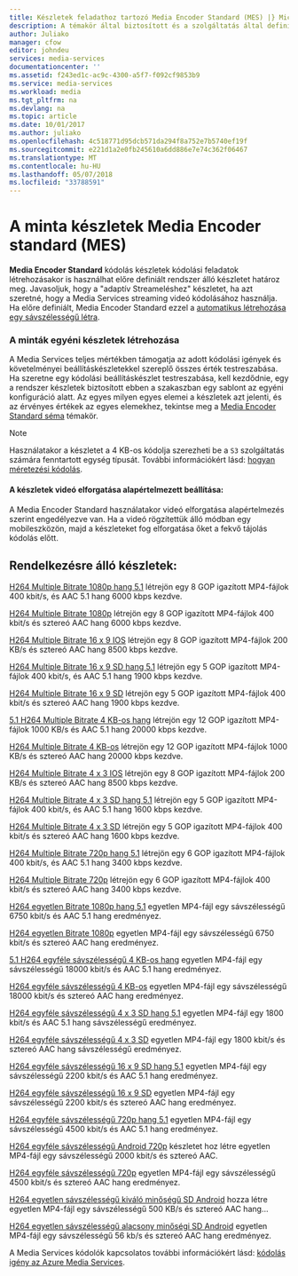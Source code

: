 ```yaml
---
title: Készletek feladathoz tartozó Media Encoder Standard (MES) |} Microsoft Docs
description: A témakör által biztosított és a szolgáltatás által definiált minta készletek a Media Encoder Standard (MES) áttekintése.
author: Juliako
manager: cfow
editor: johndeu
services: media-services
documentationcenter: ''
ms.assetid: f243ed1c-ac9c-4300-a5f7-f092cf9853b9
ms.service: media-services
ms.workload: media
ms.tgt_pltfrm: na
ms.devlang: na
ms.topic: article
ms.date: 10/01/2017
ms.author: juliako
ms.openlocfilehash: 4c518771d95dcb571da294f8a752e7b5740ef19f
ms.sourcegitcommit: e221d1a2e0fb245610a6dd886e7e74c362f06467
ms.translationtype: MT
ms.contentlocale: hu-HU
ms.lasthandoff: 05/07/2018
ms.locfileid: "33788591"
---
```

# <a name="sample-presets-for-media-encoder-standard-mes"></a>A minta készletek Media Encoder standard (MES)

**Media Encoder Standard** kódolás készletek kódolási feladatok létrehozásakor is használhat előre definiált rendszer álló készletet határoz meg. Javasoljuk, hogy a "adaptív Streameléshez" készletet, ha azt szeretné, hogy a Media Services streaming videó kódolásához használja. Ha előre definiált, Media Encoder Standard ezzel a [automatikus létrehozása egy sávszélességű létra](media-services-autogen-bitrate-ladder-with-mes.md). 

### <a name="creating-custom-presets-from-samples"></a>A minták egyéni készletek létrehozása
A Media Services teljes mértékben támogatja az adott kódolási igények és követelményei beállításkészletekkel szereplő összes érték testreszabása. Ha szeretne egy kódolási beállításkészlet testreszabása, kell kezdődnie, egy a rendszer készletek biztosított ebben a szakaszban egy sablont az egyéni konfiguráció alatt. Az egyes milyen egyes elemei a készletek azt jelenti, és az érvényes értékek az egyes elemekhez, tekintse meg a [Media Encoder Standard séma](media-services-mes-schema.md) témakör.  
  
> [!NOTE]
>  Használatakor a készletet a 4 KB-os kódolja szerezheti be a `S3` szolgáltatás számára fenntartott egység típusát. További információkért lásd: [hogyan méretezési kódolás](https://azure.microsoft.com/documentation/articles/media-services-portal-encoding-units).  

#### <a name="video-rotation-default-setting-in-presets"></a>A készletek videó elforgatása alapértelmezett beállítása:
A Media Encoder Standard használatakor videó elforgatása alapértelmezés szerint engedélyezve van. Ha a videó rögzítettük álló módban egy mobileszközön, majd a készleteket fog elforgatása őket a fekvő tájolás kódolás előtt.
 
## <a name="available-presets"></a>Rendelkezésre álló készletek: 

 [H264 Multiple Bitrate 1080p hang 5.1](media-services-mes-preset-H264-Multiple-Bitrate-1080p-Audio-5.1.md) létrejön egy 8 GOP igazított MP4-fájlok 400 kbit/s, és AAC 5.1 hang 6000 kbps kezdve.  
  
 [H264 Multiple Bitrate 1080p](media-services-mes-preset-H264-Multiple-Bitrate-1080p.md) létrejön egy 8 GOP igazított MP4-fájlok 400 kbit/s és sztereó AAC hang 6000 kbps kezdve.  
  
 [H264 Multiple Bitrate 16 x 9 IOS](media-services-mes-preset-H264-Multiple-Bitrate-16x9-for-iOS.md) létrejön egy 8 GOP igazított MP4-fájlok 200 KB/s és sztereó AAC hang 8500 kbps kezdve.  
  
 [H264 Multiple Bitrate 16 x 9 SD hang 5.1](media-services-mes-preset-H264-Multiple-Bitrate-16x9-SD-Audio-5.1.md) létrejön egy 5 GOP igazított MP4-fájlok 400 kbit/s, és AAC 5.1 hang 1900 kbps kezdve.  
  
 [H264 Multiple Bitrate 16 x 9 SD](media-services-mes-preset-H264-Multiple-Bitrate-16x9-SD.md) létrejön egy 5 GOP igazított MP4-fájlok 400 kbit/s és sztereó AAC hang 1900 kbps kezdve.  
  
 [5.1 H264 Multiple Bitrate 4 KB-os hang](media-services-mes-preset-H264-Multiple-Bitrate-4K-Audio-5.1.md) létrejön egy 12 GOP igazított MP4-fájlok 1000 KB/s és AAC 5.1 hang 20000 kbps kezdve.  
  
 [H264 Multiple Bitrate 4 KB-os](media-services-mes-preset-H264-Multiple-Bitrate-4K.md) létrejön egy 12 GOP igazított MP4-fájlok 1000 KB/s és sztereó AAC hang 20000 kbps kezdve.  
  
 [H264 Multiple Bitrate 4 x 3 IOS](media-services-mes-preset-H264-Multiple-Bitrate-4x3-for-iOS.md) létrejön egy 8 GOP igazított MP4-fájlok 200 KB/s és sztereó AAC hang 8500 kbps kezdve.  
  
 [H264 Multiple Bitrate 4 x 3 SD hang 5.1](media-services-mes-preset-H264-Multiple-Bitrate-4x3-SD-Audio-5.1.md) létrejön egy 5 GOP igazított MP4-fájlok 400 kbit/s, és AAC 5.1 hang 1600 kbps kezdve.  
  
 [H264 Multiple Bitrate 4 x 3 SD](media-services-mes-preset-H264-Multiple-Bitrate-4x3-SD.md) létrejön egy 5 GOP igazított MP4-fájlok 400 kbit/s és sztereó AAC hang 1600 kbps kezdve.  
  
 [H264 Multiple Bitrate 720p hang 5.1](media-services-mes-preset-H264-Multiple-Bitrate-720p-Audio-5.1.md) létrejön egy 6 GOP igazított MP4-fájlok 400 kbit/s, és AAC 5.1 hang 3400 kbps kezdve.  
  
 [H264 Multiple Bitrate 720p](media-services-mes-preset-H264-Multiple-Bitrate-720p.md) létrejön egy 6 GOP igazított MP4-fájlok 400 kbit/s és sztereó AAC hang 3400 kbps kezdve.  
  
 [H264 egyetlen Bitrate 1080p hang 5.1](media-services-mes-preset-H264-Single-Bitrate-1080p-Audio-5.1.md) egyetlen MP4-fájl egy sávszélességű 6750 kbit/s és AAC 5.1 hang eredményez.  
  
 [H264 egyetlen Bitrate 1080p](media-services-mes-preset-H264-Single-Bitrate-1080p.md) egyetlen MP4-fájl egy sávszélességű 6750 kbit/s és sztereó AAC hang eredményez.  
  
 [5.1 H264 egyféle sávszélességű 4 KB-os hang](media-services-mes-preset-H264-Single-Bitrate-4K-Audio-5.1.md) egyetlen MP4-fájl egy sávszélességű 18000 kbit/s és AAC 5.1 hang eredményez.  
  
 [H264 egyféle sávszélességű 4 KB-os](media-services-mes-preset-H264-Single-Bitrate-4K.md) egyetlen MP4-fájl egy sávszélességű 18000 kbit/s és sztereó AAC hang eredményez.  
  
 [H264 egyféle sávszélességű 4 x 3 SD hang 5.1](media-services-mes-preset-H264-Single-Bitrate-4x3-SD-Audio-5.1.md) egyetlen MP4-fájl egy 1800 kbit/s és AAC 5.1 hang sávszélességű eredményez.  
  
 [H264 egyféle sávszélességű 4 x 3 SD](media-services-mes-preset-H264-Single-Bitrate-4x3-SD.md) egyetlen MP4-fájl egy 1800 kbit/s és sztereó AAC hang sávszélességű eredményez.  
  
 [H264 egyféle sávszélességű 16 x 9 SD hang 5.1](media-services-mes-preset-H264-Single-Bitrate-16x9-SD-Audio-5.1.md) egyetlen MP4-fájl egy sávszélességű 2200 kbit/s és AAC 5.1 hang eredményez.  
  
 [H264 egyféle sávszélességű 16 x 9 SD](media-services-mes-preset-H264-Single-Bitrate-16x9-SD.md) egyetlen MP4-fájl egy sávszélességű 2200 kbit/s és sztereó AAC hang eredményez.  
  
 [H264 egyféle sávszélességű 720p hang 5.1](media-services-mes-preset-H264-Single-Bitrate-720p-Audio-5.1.md) egyetlen MP4-fájl egy sávszélességű 4500 kbit/s és AAC 5.1 hang eredményez.  
  
 [H264 egyféle sávszélességű Android 720p](media-services-mes-preset-H264-Single-Bitrate-720p-for-Android.md) készletet hoz létre egyetlen MP4-fájl egy sávszélességű 2000 kbit/s és sztereó AAC.  
  
 [H264 egyféle sávszélességű 720p](media-services-mes-preset-H264-Single-Bitrate-720p.md) egyetlen MP4-fájl egy sávszélességű 4500 kbit/s és sztereó AAC hang eredményez.  
  
 [H264 egyetlen sávszélességű kiváló minőségű SD Android](media-services-mes-preset-H264-Single-Bitrate-High-Quality-SD-for-Android.md) hozza létre egyetlen MP4-fájl egy sávszélességű 500 KB/s és sztereó AAC hang...  
  
 [H264 egyetlen sávszélességű alacsony minőségi SD Android](media-services-mes-preset-H264-Single-Bitrate-Low-Quality-SD-for-Android.md) egyetlen MP4-fájl egy sávszélességű 56 kb/s és sztereó AAC hang eredményez.  
  
 A Media Services kódolók kapcsolatos további információkért lásd: [kódolás igény az Azure Media Services](https://azure.microsoft.com/documentation/articles/media-services-encode-asset/).

